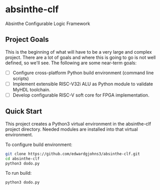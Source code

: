 # absinthe-clf
Absinthe Configurable Logic Framework

## Project Goals
This is the beginning of what will have to be a very large and complex project.  There are a lot of goals and where this is going to go is not well defined, so we'll see.  The following are some near-term goals:

- [ ] Configure cross-platform Python build environment (command line scripts)
- [ ] Implement extensible RISC-V32i ALU as Python module to validate MyHDL toolchain.
- [ ] Develop configurable RISC-V soft core for FPGA implementation.

## Quick Start
This project creates a Python3 virtual environment in the absinthe-clf project directory.  Needed modules are installed into that virtual environment.

To configure build environment:
```bash
git clone https://github.com/edwardgjohns3/absinthe-clf.git
cd absinthe-clf
python3 dodo.py
```
To run build:
```bash
python3 dodo.py
```
